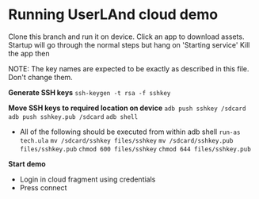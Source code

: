 # Running UserLAnd cloud demo

Clone this branch and run it on device. Click an app to download assets.
Startup will go through the normal steps but hang on 'Starting service'
Kill the app then

NOTE: The key names are expected to be exactly as described in this file. Don't change them.

**Generate SSH keys**
`ssh-keygen -t rsa -f sshkey`

**Move SSH keys to required location on device**
`adb push sshkey /sdcard`
`adb push sshkey.pub /sdcard`
`adb shell`

- All of the following should be executed from within adb shell
`run-as tech.ula`
`mv /sdcard/sshkey files/sshkey`
`mv /sdcard/sshkey.pub files/sshkey.pub`
`chmod 600 files/sshkey`
`chmod 644 files/sshkey.pub`

**Start demo**
- Login in cloud fragment using credentials
- Press connect
